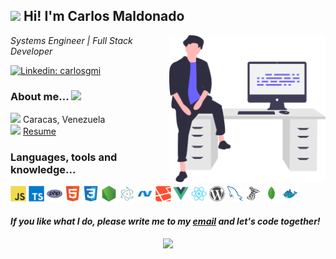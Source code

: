<h2><img src="https://media.giphy.com/media/jUJhGiy5Hxn3Eo7us4/giphy.gif" width="70"> Hi! I'm Carlos Maldonado</h2>
<img src="https://raw.githubusercontent.com/CarlosGMI/carlosgmi/main/undraw_feeling_proud_qne1.svg" align="right" width="250" />
<p><em>Systems Engineer | Full Stack Developer</em></p>

[![Linkedin: carlosgmi](https://img.shields.io/badge/-carlosgmi-blue?style=flat-square&logo=Linkedin&logoColor=white&link=https://www.linkedin.com/in/carlosgmi/?locale=en_US)](https://www.linkedin.com/in/carlosgmi/?locale=en_US)

### About me... <img src="https://media.giphy.com/media/1r8YBxbJRG3G2Vk4j1/giphy.gif" width="60" />

<p><img src="https://media.giphy.com/media/cltM9sfMtuqdYGTknI/giphy.gif" width="30" /> Caracas, Venezuela <br> <img src="https://media.giphy.com/media/Sqlj82Xy4eZKSU9iVM/giphy.gif" width="30" /> <a href="https://drive.google.com/file/d/1XpAEPJp2abbtp9FuRjV-VEoO6lXRvNFE/view?usp=sharing" target="_blank">Resume</a></p>

### Languages, tools and knowledge...

<code><img src="https://raw.githubusercontent.com/devicons/devicon/master/icons/javascript/javascript-original.svg" width="25" /></code>
<code><img src="https://raw.githubusercontent.com/devicons/devicon/master/icons/typescript/typescript-original.svg" width="25" /></code>
<code><img src="https://raw.githubusercontent.com/devicons/devicon/master/icons/php/php-original.svg" width="25" /></code>
<code><img src="https://raw.githubusercontent.com/devicons/devicon/master/icons/html5/html5-original.svg" width="25" /></code>
<code><img src="https://raw.githubusercontent.com/devicons/devicon/master/icons/css3/css3-original.svg" width="25" /></code>
<code><img src="https://raw.githubusercontent.com/devicons/devicon/master/icons/nodejs/nodejs-original.svg" width="25" /></code>
<code><img src="https://raw.githubusercontent.com/devicons/devicon/master/icons/electron/electron-original.svg" width="25" /></code>
<code><img src="https://raw.githubusercontent.com/devicons/devicon/master/icons/dot-net/dot-net-original.svg" width="25" /></code>
<code><img src="https://raw.githubusercontent.com/devicons/devicon/master/icons/laravel/laravel-plain.svg" width="25" /></code>
<code><img src="https://raw.githubusercontent.com/devicons/devicon/master/icons/vuejs/vuejs-original.svg" width="25" /></code>
<code><img src="https://raw.githubusercontent.com/devicons/devicon/master/icons/react/react-original.svg" width="25" /></code>
<code><img src="https://raw.githubusercontent.com/devicons/devicon/master/icons/wordpress/wordpress-plain.svg" width="25" /></code>
<code><img src="https://raw.githubusercontent.com/devicons/devicon/master/icons/mysql/mysql-original.svg" width="25" /></code>
<code><img src="https://raw.githubusercontent.com/devicons/devicon/master/icons/microsoftsqlserver/microsoftsqlserver-plain.svg" width="25" /></code>
<code><img src="https://raw.githubusercontent.com/devicons/devicon/master/icons/mongodb/mongodb-original.svg" width="25" /></code>
<code><img src="https://raw.githubusercontent.com/devicons/devicon/master/icons/docker/docker-original.svg" width="25" /></code>

#### <em> If you like what I do, please write me to my <a href="mailto:maldonadocgi@gmail.com">email</a> and let's code together! </em>
<p align="center"><img src="https://media.giphy.com/media/PhHppXqAqc6uOd6y4X/giphy.gif" width="100" /></p>
